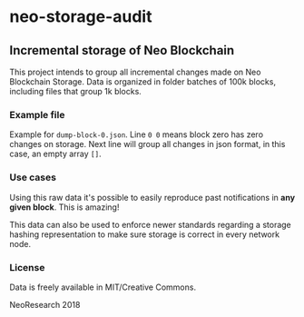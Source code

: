 # neo-storage-audit
## Incremental storage of Neo Blockchain

This project intends to group all incremental changes made on Neo Blockchain Storage. 
Data is organized in folder batches of 100k blocks, including files that group 1k blocks.

### Example file
Example for `dump-block-0.json`. Line `0 0` means block zero has zero changes on storage. Next line will group all changes in json format, in this case, an empty array `[]`.

### Use cases
Using this raw data it's possible to easily reproduce past notifications in **any given block**. This is amazing!

This data can also be used to enforce newer standards regarding a storage hashing representation to make sure storage is correct in every network node.

### License
Data is freely available in MIT/Creative Commons.

NeoResearch 2018
